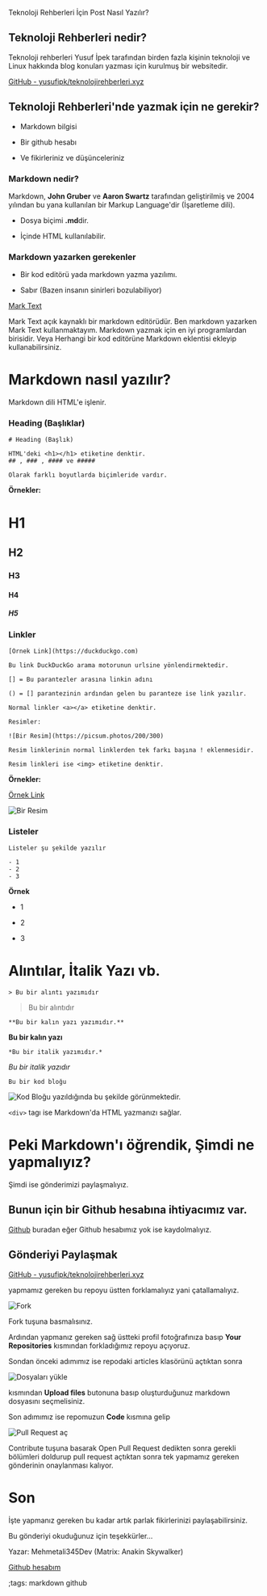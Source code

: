 Teknoloji Rehberleri İçin Post Nasıl Yazılır?

## Teknoloji Rehberleri nedir?

Teknoloji rehberleri Yusuf İpek tarafından birden fazla kişinin teknoloji ve Linux hakkında blog konuları yazması için kurulmuş bir websitedir.

[GitHub - yusufipk/teknolojirehberleri.xyz](https://github.com/yusufipk/teknolojirehberleri.xyz)

## Teknoloji Rehberleri'nde yazmak için ne gerekir?

- Markdown bilgisi

- Bir github hesabı

- Ve fikirleriniz ve düşünceleriniz

### Markdown nedir?

Markdown, **John Gruber** ve **Aaron Swartz** tarafından geliştirilmiş ve 2004 yılından bu yana kullanılan bir Markup Language'dir (İşaretleme dili).

- Dosya biçimi **.md**dir.

- İçinde HTML kullanılabilir.

### Markdown yazarken gerekenler

- Bir kod editörü yada markdown yazma yazılımı.

- Sabır (Bazen insanın sinirleri bozulabiliyor)

[Mark Text](https://marktext.app/)

Mark Text açık kaynaklı bir markdown editörüdür. Ben markdown yazarken Mark Text kullanmaktayım. Markdown yazmak için en iyi programlardan birisidir. Veya Herhangi bir kod editörüne Markdown eklentisi ekleyip kullanabilirsiniz.

# Markdown nasıl yazılır?

Markdown dili HTML'e işlenir.

### Heading (Başlıklar)

```
# Heading (Başlık)

HTML'deki <h1></h1> etiketine denktir.
## , ### , #### ve ##### 

Olarak farklı boyutlarda biçimleride vardır. 
```

**Örnekler:**

# H1

## H2

### H3

#### H4

##### H5

### Linkler

```
[Örnek Link](https://duckduckgo.com)

Bu link DuckDuckGo arama motorunun urlsine yönlendirmektedir.

[] = Bu parantezler arasına linkin adını

() = [] parantezinin ardından gelen bu paranteze ise link yazılır.

Normal linkler <a></a> etiketine denktir.

Resimler:

![Bir Resim](https://picsum.photos/200/300)

Resim linklerinin normal linklerden tek farkı başına ! eklenmesidir.

Resim linkleri ise <img> etiketine denktir.
```

**Örnekler:**

[Örnek Link](https://duckduckgo.com)



![Bir Resim](https://picsum.photos/200/300)

### Listeler

```
Listeler şu şekilde yazılır

- 1
- 2
- 3
```

**Örnek**

- 1

- 2

- 3

# Alıntılar, İtalik Yazı vb.



```
> Bu bir alıntı yazımıdır
```

> Bu bir alıntıdır

```
**Bu bir kalın yazı yazımıdır.**
```

**Bu bir kalın yazı**

```
*Bu bir italik yazımıdır.*
```

*Bu bir italik yazıdır*

```
Bu bir kod bloğu
```
![Kod Bloğu](pictures/teknoloji-rehberleri-icin-post-nasil-yazilir-2.webp)
yazıldığında bu şekilde görünmektedir.

`<div>` tagı ise Markdown'da HTML yazmanızı sağlar.



# Peki Markdown'ı öğrendik, Şimdi ne yapmalıyız?

Şimdi ise gönderimizi paylaşmalıyız.



## Bunun için bir Github hesabına ihtiyacımız var.

[Github](https://github.com/join) buradan eğer Github hesabımız yok ise kaydolmalıyız.



## Gönderiyi Paylaşmak

[GitHub - yusufipk/teknolojirehberleri.xyz](https://github.com/yusufipk/teknolojirehberleri.xyz)

yapmamız gereken bu repoyu üstten forklamalıyız yani çatallamalıyız.

![Fork](pictures/teknoloji-rehberleri-icin-post-nasil-yazilir-1.webp)

Fork tuşuna basmalısınız.

Ardından yapmanız gereken sağ üstteki profil fotoğrafınıza basıp **Your Repositories** kısmından forkladığımız repoyu açıyoruz.



Sondan önceki adımımız ise repodaki articles klasörünü açtıktan sonra 

![Dosyaları yükle](pictures/teknoloji-rehberleri-icin-post-nasil-yazilir-4.webp)

kısmından **Upload files** butonuna basıp oluşturduğunuz markdown dosyasını seçmelisiniz.



Son adımımız ise repomuzun **Code** kısmına gelip

![Pull Request aç](pictures/teknoloji-rehberleri-icin-post-nasil-yazilir-3.webp)

Contribute tuşuna basarak Open Pull Request dedikten sonra gerekli bölümleri doldurup pull request açtıktan sonra tek yapmamız gereken gönderinin onaylanması kalıyor.



# Son

İşte yapmanız gereken bu kadar artık parlak fikirlerinizi paylaşabilirsiniz.

Bu gönderiyi okuduğunuz için teşekkürler...

Yazar: Mehmetali345Dev (Matrix: Anakin Skywalker)

[Github hesabım](https://github.com/Mehmetali345Dev)

;tags: markdown github
